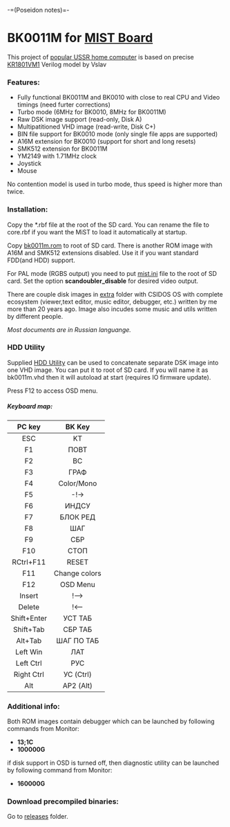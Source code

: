 -=(Poseidon notes)=-


# BK0011M for [MIST Board](https://github.com/mist-devel/mist-board/wiki)

This project of [popular USSR home computer](https://en.wikipedia.org/wiki/Electronika_BK) is based on precise [KR1801VM1](http://zx-pk.ru/showthread.php?t=23978) Verilog model by Vslav

### Features:
- Fully functional BK0011M and BK0010 with close to real CPU and Video timings (need furter corrections)
- Turbo mode (6MHz for BK0010, 8MHz for BK0011M)
- Raw DSK image support (read-only, Disk A)
- Multipatitioned VHD image (read-write, Disk C+)
- BIN file support for BK0010 mode (only single file apps are supported)
- A16M extension for BK0010 (support for short and long resets)
- SMK512 extension for BK0011M
- YM2149 with 1.71MHz clock
- Joystick
- Mouse

No contention model is used in turbo mode, thus speed is higher more than twice.

### Installation:
Copy the *.rbf file at the root of the SD card. You can rename the file to core.rbf if you want the MiST to load it automatically at startup.

Copy [bk0011m.rom](https://github.com/sorgelig/BK0011M/tree/master/extra) to root of SD card. There is another ROM image with A16M and SMK512 extensions disabled. Use it if you want standard FDD(and HDD) support.


For PAL mode (RGBS output) you need to put [mist.ini](https://github.com/sorgelig/ZX_Spectrum-128K_MIST/tree/master/releases/mist.ini) file to the root of SD card. Set the option **scandoubler_disable** for desired video output.

There are couple disk images in [extra](https://github.com/sorgelig/BK0011M/tree/master/extra) folder with CSIDOS OS with complete ecosystem (viewer,text editor, music editor, debugger, etc.) written by me more than 20 years ago. Image also incudes some music and utils written by different people.

*Most documents are in Russian languange.*

### HDD Utility
Supplied [HDD Utility](https://github.com/sorgelig/BK0011M/blob/master/SW/bkhdutil.exe) can be used to concatenate separate DSK image into one VHD image. You can put it to root of SD card. If you will name it as bk0011m.vhd then it will autoload at start (requires IO firmware update).

Press F12 to access OSD menu.

##### Keyboard map:

| PC key      |  BK Key       |
|:-----------:|:-------------:|
| ESC         | KT            |
| F1          | ПОВТ          |
| F2          | ВС            |
| F3          | ГРАФ          |
| F4          | Color/Mono    |
| F5          | -!->          |
| F6          | ИНДСУ         |
| F7          | БЛОК РЕД      |
| F8          | ШАГ           |
| F9          | СБР           |
| F10         | СТОП          |
| RCtrl+F11   | RESET         |
| F11         | Change colors |
| F12         | OSD Menu      |
| Insert      | !-->          |
| Delete      | !<--          |
| Shift+Enter | УСТ ТАБ       |
| Shift+Tab   | СБР ТАБ       |
| Alt+Tab     | ШАГ ПО ТАБ    |
| Left Win    | ЛАТ           |
| Left Ctrl   | РУС           |
| Right Ctrl  | УС (Ctrl)     |
| Alt         | АР2 (Alt)     |

### Additional info:
Both ROM images contain debugger which can be launched by following commands from Monitor:
- **13;1C**
- **100000G**

if disk support in OSD is turned off, then diagnostic utility can be launched by following command from Monitor:
- **160000G**

### Download precompiled binaries:
Go to [releases](https://github.com/sorgelig/BK0011M/tree/master/releases) folder.
